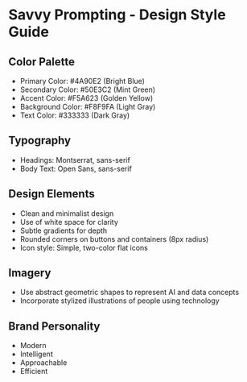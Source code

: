 # Savvy Prompting - Design Style Guide

## Color Palette
- Primary Color: #4A90E2 (Bright Blue)
- Secondary Color: #50E3C2 (Mint Green)
- Accent Color: #F5A623 (Golden Yellow)
- Background Color: #F8F9FA (Light Gray)
- Text Color: #333333 (Dark Gray)

## Typography
- Headings: Montserrat, sans-serif
- Body Text: Open Sans, sans-serif

## Design Elements
- Clean and minimalist design
- Use of white space for clarity
- Subtle gradients for depth
- Rounded corners on buttons and containers (8px radius)
- Icon style: Simple, two-color flat icons

## Imagery
- Use abstract geometric shapes to represent AI and data concepts
- Incorporate stylized illustrations of people using technology

## Brand Personality
- Modern
- Intelligent
- Approachable
- Efficient